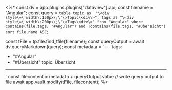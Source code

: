 <%*
const dv = app.plugins.plugins["dataview"].api;
const filename = "Angular";
const query = `table topic as 
"\<div style\=\'width\:150px\;\'\>Topic\<div\>", tags as "\<div style\=\'width\:200px\;\'\>Tags\<div\>"
from "Angular"
where contains(file.tags, "#Angular") and !contains(file.tags, "#Übersicht")
sort file.name ASC`;

const tFile = tp.file.find_tfile(filename);
const queryOutput = await dv.queryMarkdown(query);
const metadata = `---
tags:
  - "#Angular"
  - "#Übersicht"
topic: Übersicht
---
`
const filecontent = metadata + queryOutput.value
// write query output to file
await app.vault.modify(tFile, filecontent);
%>